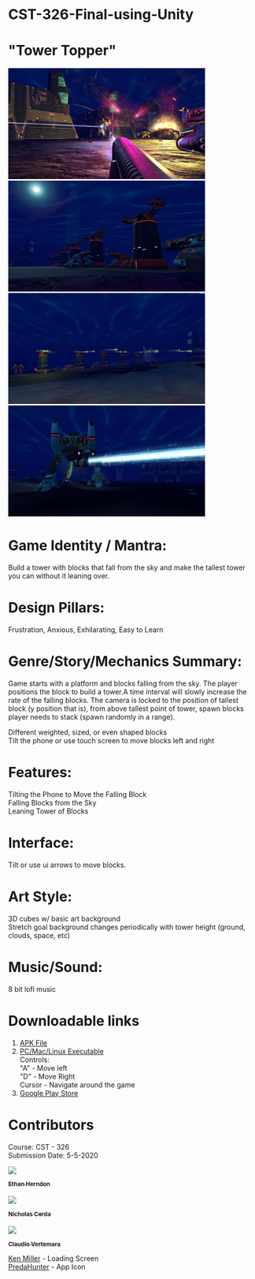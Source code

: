 # CST-326-Final-using-Unity    

# "Tower Topper"     

<p float="left">
  <img src="https://github.com/HerndonE/Battlezone-Missions/blob/master/Hold%20Out%20Mission/ExampleConfig/MapHoldOut/Images/scene6.jpg" width="400" />
  <img src="https://github.com/HerndonE/Battlezone-Missions/blob/master/Hold%20Out%20Mission/ExampleConfig/MapHoldOut/Images/scene1.jpg" width="400" /> 
  <img src="https://github.com/HerndonE/Battlezone-Missions/blob/master/Hold%20Out%20Mission/ExampleConfig/MapHoldOut/Images/scene2.jpg" width="400" />
  <img src="https://github.com/HerndonE/Battlezone-Missions/blob/master/Hold%20Out%20Mission/ExampleConfig/MapHoldOut/Images/scene3.jpg" width="400" />
</p>

# Game Identity / Mantra:     
Build a tower with blocks that fall from the sky and make the tallest tower you can without it leaning over.        
# Design Pillars:    
Frustration, Anxious, Exhilarating, Easy to Learn    

# Genre/Story/Mechanics Summary:    
Game starts with a platform and blocks falling from the sky. The player positions the block to build a tower.A time interval will slowly increase the rate of the falling blocks. The camera is locked to the position of tallest block (y position that is), from above tallest point of tower, spawn blocks player needs to stack (spawn randomly in a range).    

Different weighted, sized, or even shaped blocks    
Tilt the phone or use touch screen to move blocks left and right    

# Features:     
Tilting the Phone to Move the Falling Block    
Falling Blocks from the Sky    
Leaning Tower of Blocks    

# Interface:     
Tilt or use ui arrows to move blocks.    

# Art Style:     
3D cubes w/ basic art background    
Stretch goal background changes periodically with tower height (ground, clouds, space, etc)    
  
# Music/Sound: 
8 bit lofi music    
    
# Downloadable links    
1. [APK File](https://drive.google.com/uc?id=1_vx5k-SFnfeXmO6y89Ya_OWb7lKycQge&export=download)
2. [PC/Mac/Linux Executable]()    
	Controls:        
	"A" - Move left    
	"D" - Move Right    
	Cursor - Navigate around the game    
3. [Google Play Store]()

# Contributors
Course: CST - 326    
Submission Date: 5-5-2020       

<thead>
<tr>
<th align="center"><a href="https://github.com/HerndonE"><img src="https://avatars2.githubusercontent.com/u/16469939?s=460&v=4" width="100px;" style="max-width:100%;"><sub><br><b>Ethan Herndon</b></sub></a><br></th><br>
<th align="center"><a href="https://github.com/NicholasCerda"><img src="https://avatars3.githubusercontent.com/u/38229689?s=460&v=4" width="100px;" style="max-width:100%;"><sub><br><b>Nicholas Cerda</b></sub></a><br></th><br>
<th align="center"><a href="https://github.com/cvcsumb"><img src="https://avatars3.githubusercontent.com/u/46950170?s=460&u=5d20259656411cc51335db20f58ec5283c6767c4&v=4" width="100px;" style="max-width:100%;"><sub><br><b>Claudio Vertemara</b></sub></a><br></th>
</tr>
</thead>

    
    
[Ken Miller](https://www.videoventure.org/) - Loading Screen    
[PredaHunter](https://steamcommunity.com/profiles/76561198065368630/myworkshopfiles/) - App Icon

